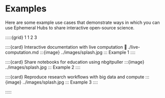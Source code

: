 # Examples

Here are some example use cases that demonstrate ways in which you can use Ephemeral Hubs to share interactive open-source science.

:::::{grid} 1 1 2 3

::::{card} Interactive documentation with live computation
:link: ./live-computation.md
:::{image} ../images/splash.jpg
:::
Example 1
::::

::::{card} Share notebooks for education using nbgitpuller
:::{image} ../images/splash.jpg
:::
Example 2
::::

::::{card} Reproduce research workflows with big data and compute
:::{image} ../images/splash.jpg
:::
Example 3
::::

:::::
